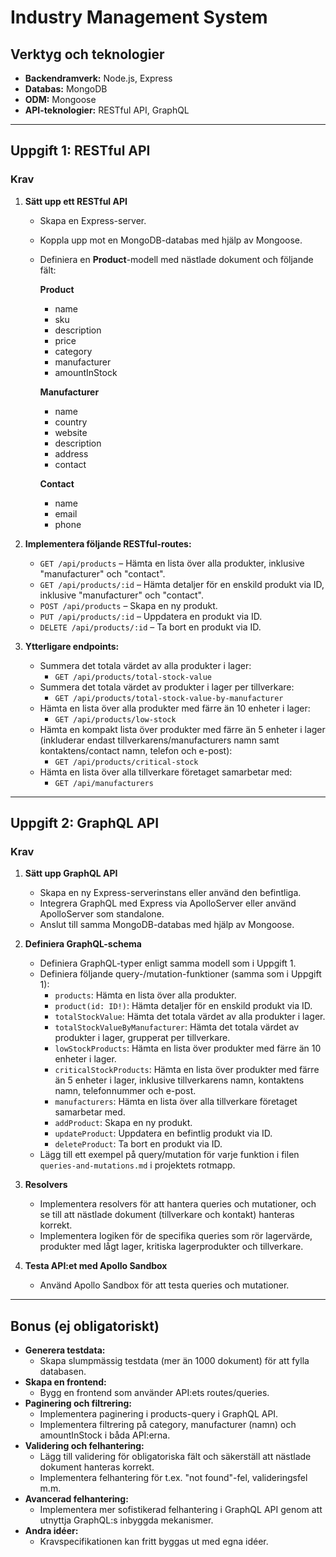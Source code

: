 # Industry Management System

## Verktyg och teknologier

- **Backendramverk:** Node.js, Express
- **Databas:** MongoDB
- **ODM:** Mongoose
- **API-teknologier:** RESTful API, GraphQL

---

## Uppgift 1: RESTful API

### Krav

1. **Sätt upp ett RESTful API**
    - Skapa en Express-server.
    - Koppla upp mot en MongoDB-databas med hjälp av Mongoose.
    - Definiera en **Product**-modell med nästlade dokument och följande fält:

        **Product**
        - name
        - sku
        - description
        - price
        - category
        - manufacturer
        - amountInStock

        **Manufacturer**
        - name
        - country
        - website
        - description
        - address
        - contact

        **Contact**
        - name
        - email
        - phone

2. **Implementera följande RESTful-routes:**
    - `GET /api/products` – Hämta en lista över alla produkter, inklusive "manufacturer" och "contact".
    - `GET /api/products/:id` – Hämta detaljer för en enskild produkt via ID, inklusive "manufacturer" och "contact".
    - `POST /api/products` – Skapa en ny produkt.
    - `PUT /api/products/:id` – Uppdatera en produkt via ID.
    - `DELETE /api/products/:id` – Ta bort en produkt via ID.

3. **Ytterligare endpoints:**
    - Summera det totala värdet av alla produkter i lager:
      - `GET /api/products/total-stock-value`
    - Summera det totala värdet av produkter i lager per tillverkare:
      - `GET /api/products/total-stock-value-by-manufacturer`
    - Hämta en lista över alla produkter med färre än 10 enheter i lager:
      - `GET /api/products/low-stock`
    - Hämta en kompakt lista över produkter med färre än 5 enheter i lager (inkluderar endast tillverkarens/manufacturers namn samt kontaktens/contact namn, telefon och e-post):
      - `GET /api/products/critical-stock`
    - Hämta en lista över alla tillverkare företaget samarbetar med:
      - `GET /api/manufacturers`

---

## Uppgift 2: GraphQL API

### Krav

1. **Sätt upp GraphQL API**
    - Skapa en ny Express-serverinstans eller använd den befintliga.
    - Integrera GraphQL med Express via ApolloServer eller använd ApolloServer som standalone.
    - Anslut till samma MongoDB-databas med hjälp av Mongoose.

2. **Definiera GraphQL-schema**
    - Definiera GraphQL-typer enligt samma modell som i Uppgift 1.
    - Definiera följande query-/mutation-funktioner (samma som i Uppgift 1):
        - `products`: Hämta en lista över alla produkter.
        - `product(id: ID!)`: Hämta detaljer för en enskild produkt via ID.
        - `totalStockValue`: Hämta det totala värdet av alla produkter i lager.
        - `totalStockValueByManufacturer`: Hämta det totala värdet av produkter i lager, grupperat per tillverkare.
        - `lowStockProducts`: Hämta en lista över produkter med färre än 10 enheter i lager.
        - `criticalStockProducts`: Hämta en lista över produkter med färre än 5 enheter i lager, inklusive tillverkarens namn, kontaktens namn, telefonnummer och e-post.
        - `manufacturers`: Hämta en lista över alla tillverkare företaget samarbetar med.
        - `addProduct`: Skapa en ny produkt.
        - `updateProduct`: Uppdatera en befintlig produkt via ID.
        - `deleteProduct`: Ta bort en produkt via ID.
    - Lägg till ett exempel på query/mutation för varje funktion i filen `queries-and-mutations.md` i projektets rotmapp.

3. **Resolvers**
    - Implementera resolvers för att hantera queries och mutationer, och se till att nästlade dokument (tillverkare och kontakt) hanteras korrekt.
    - Implementera logiken för de specifika queries som rör lagervärde, produkter med lågt lager, kritiska lagerprodukter och tillverkare.

4. **Testa API:et med Apollo Sandbox**
    - Använd Apollo Sandbox för att testa queries och mutationer.

---

## Bonus (ej obligatoriskt)

- **Generera testdata:**
    - Skapa slumpmässig testdata (mer än 1000 dokument) för att fylla databasen.
- **Skapa en frontend:**
    - Bygg en frontend som använder API:ets routes/queries.
- **Paginering och filtrering:**
    - Implementera paginering i products-query i GraphQL API.
    - Implementera filtrering på category, manufacturer (namn) och amountInStock i båda API:erna.
- **Validering och felhantering:**
    - Lägg till validering för obligatoriska fält och säkerställ att nästlade dokument hanteras korrekt.
    - Implementera felhantering för t.ex. "not found"-fel, valideringsfel m.m.
- **Avancerad felhantering:**
    - Implementera mer sofistikerad felhantering i GraphQL API genom att utnyttja GraphQL:s inbyggda mekanismer.
- **Andra idéer:**
    - Kravspecifikationen kan fritt byggas ut med egna idéer.
